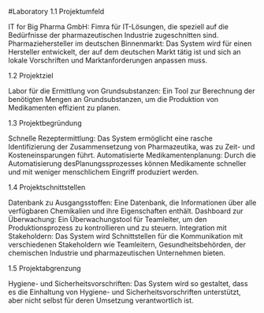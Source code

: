 #Laboratory
1.1 Projektumfeld

IT for Big Pharma GmbH: Fimra für IT-Lösungen, die speziell auf die Bedürfnisse der pharmazeutischen Industrie zugeschnitten sind. Pharmaziehersteller im deutschen Binnenmarkt: Das System wird für einen Hersteller entwickelt, der auf dem deutschen Markt tätig ist und sich an lokale Vorschriften und Marktanforderungen anpassen muss.

1.2 Projektziel

Labor für die Ermittlung von Grundsubstanzen: Ein Tool zur Berechnung der benötigten Mengen an Grundsubstanzen, um die Produktion von Medikamenten effizient zu planen.

1.3 Projektbegründung

Schnelle Rezeptermittlung: Das System ermöglicht eine rasche Identifizierung der Zusammensetzung von Pharmazeutika, was zu Zeit- und Kosteneinsparungen führt. Automatisierte Medikamentenplanung: Durch die Automatisierung desPlanungssprozesses können Medikamente schneller und mit weniger menschlichem Eingriff produziert werden.

1.4 Projektschnittstellen

Datenbank zu Ausgangsstoffen: Eine Datenbank, die Informationen über alle verfügbaren Chemikalien und ihre Eigenschaften enthält. Dashboard zur Überwachung: Ein Überwachungstool für Teamleiter, um den Produktionsprozess zu kontrollieren und zu steuern. Integration mit Stakeholdern: Das System wird Schnittstellen für die Kommunikation mit verschiedenen Stakeholdern wie Teamleitern, Gesundheitsbehörden, der chemischen Industrie und pharmazeutischen Unternehmen bieten.

1.5 Projektabgrenzung

Hygiene- und Sicherheitsvorschriften: Das System wird so gestaltet, dass es die Einhaltung von Hygiene- und Sicherheitsvorschriften unterstützt, aber nicht selbst für deren Umsetzung verantwortlich ist.
